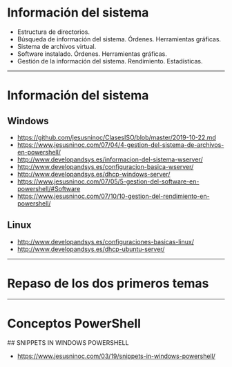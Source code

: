 # Información del sistema
- Estructura de directorios.
- Búsqueda de información del sistema. Órdenes. Herramientas gráficas.
- Sistema de archivos virtual.
- Software instalado. Órdenes. Herramientas gráficas.
- Gestión de la información del sistema. Rendimiento. Estadísticas.

------------------

# Información del sistema
## Windows
* https://github.com/jesusninoc/ClasesISO/blob/master/2019-10-22.md
* https://www.jesusninoc.com/07/04/4-gestion-del-sistema-de-archivos-en-powershell/
* http://www.developandsys.es/informacion-del-sistema-wserver/
* http://www.developandsys.es/configuracion-basica-wserver/
* http://www.developandsys.es/dhcp-windows-server/
* https://www.jesusninoc.com/07/05/5-gestion-del-software-en-powershell/#Software
* https://www.jesusninoc.com/07/10/10-gestion-del-rendimiento-en-powershell/

## Linux
* http://www.developandsys.es/configuraciones-basicas-linux/
* http://www.developandsys.es/dhcp-ubuntu-server/

------------------

# Repaso de los dos primeros temas

------------------

# Conceptos PowerShell

## SNIPPETS IN WINDOWS POWERSHELL
* https://www.jesusninoc.com/03/19/snippets-in-windows-powershell/
